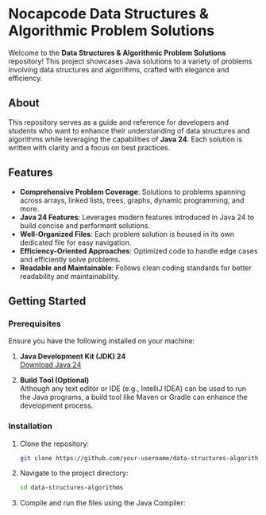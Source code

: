 # Nocapcode Data Structures & Algorithmic Problem Solutions

Welcome to the **Data Structures & Algorithmic Problem Solutions** repository! This project showcases Java solutions to a variety of problems involving data structures and algorithms, crafted with elegance and efficiency.

## About

This repository serves as a guide and reference for developers and students who want to enhance their understanding of data structures and algorithms while leveraging the capabilities of **Java 24**. Each solution is written with clarity and a focus on best practices.

## Features

- **Comprehensive Problem Coverage**: Solutions to problems spanning across arrays, linked lists, trees, graphs, dynamic programming, and more.
- **Java 24 Features**: Leverages modern features introduced in Java 24 to build concise and performant solutions.
- **Well-Organized Files**: Each problem solution is housed in its own dedicated file for easy navigation.
- **Efficiency-Oriented Approaches**: Optimized code to handle edge cases and efficiently solve problems.
- **Readable and Maintainable**: Follows clean coding standards for better readability and maintainability.

## Getting Started

### Prerequisites

Ensure you have the following installed on your machine:

1. **Java Development Kit (JDK) 24**  
   [Download Java 24](https://www.oracle.com/java/technologies/javase-downloads.html)

2. **Build Tool (Optional)**  
   Although any text editor or IDE (e.g., IntelliJ IDEA) can be used to run the Java programs, a build tool like Maven or Gradle can enhance the development process.

### Installation

1. Clone the repository:
   ```bash
   git clone https://github.com/your-username/data-structures-algorithms.git
   ```

2. Navigate to the project directory:
   ```bash
   cd data-structures-algorithms
   ```

3. Compile and run the files using the Java Compiler:
   

